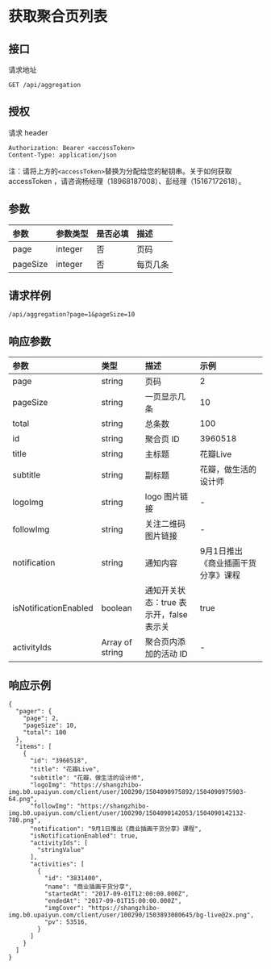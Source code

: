 # 获取聚合页列表

## 接口

请求地址

```text
GET /api/aggregation
```

## 授权

请求 header

```text
Authorization: Bearer <accessToken>
Content-Type: application/json
```

注：请将上方的`<accessToken>`替换为分配给您的秘钥串。关于如何获取 accessToken ，请咨询杨经理（18968187008）、彭经理（15167172618）。

## 参数

| 参数 | 参数类型 | 是否必填 | 描述 |
| :--- | :--- | :--- | :--- |
| page | integer | 否 | 页码 |
| pageSize | integer | 否 | 每页几条 |

## 请求样例

```text
/api/aggregation?page=1&pageSize=10
```

## 响应参数

| 参数 | 类型 | 描述 | 示例 |
| :--- | :--- | :--- | :--- |
| page | string | 页码 | 2 |
| pageSize | string | 一页显示几条 | 10 |
| total | string | 总条数 | 100 |
| id | string | 聚合页 ID | 3960518 |
| title | string | 主标题 | 花瓣Live |
| subtitle | string | 副标题 | 花瓣，做生活的设计师 |
| logoImg | string | logo 图片链接 | - |
| followImg | string | 关注二维码图片链接 | - |
| notification | string | 通知内容 | 9月1日推出《商业插画干货分享》课程 |
| isNotificationEnabled | boolean | 通知开关状态：true 表示开，false 表示关 | true |
| activityIds | Array of string | 聚合页内添加的活动 ID | - |

## 响应示例

```text
{
  "pager": {
    "page": 2,
    "pageSize": 10,
    "total": 100
  },
  "items": [
    {
      "id": "3960518",
      "title": "花瓣Live",
      "subtitle": "花瓣，做生活的设计师",
      "logoImg": "https://shangzhibo-img.b0.upaiyun.com/client/user/100290/1504090975892/1504090975903-64.png",
      "followImg": "https://shangzhibo-img.b0.upaiyun.com/client/user/100290/1504090142053/1504090142132-780.png",
      "notification": "9月1日推出《商业插画干货分享》课程",
      "isNotificationEnabled": true,
      "activityIds": [
        "stringValue"
      ],
      "activities": [
        {
          "id": "3831400",
          "name": "商业插画干货分享",
          "startedAt": "2017-09-01T12:00:00.000Z",
          "endedAt": "2017-09-01T15:00:00.000Z",
          "imgCover": "https://shangzhibo-img.b0.upaiyun.com/client/user/100290/1503893080645/bg-live@2x.png",
          "pv": 53516,
        }
      ]
    }
  ]
}
```

